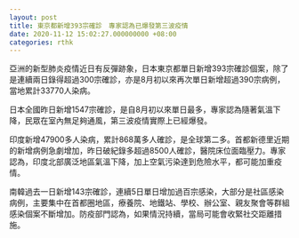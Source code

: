 ```yaml
---
layout: post
title: 東京都新增393宗確診　專家認為已爆發第三波疫情
date: 2020-11-12 15:02:27.000000000 +08:00
categories: rthk
---
```


亞洲的新型肺炎疫情近日有反彈跡象，日本東京都單日新增393宗確診個案，除了是連續兩日錄得超過300宗確診，亦是8月初以來再次單日新增超過390宗病例，當地累計33770人染病。

日本全國昨日新增1547宗確診，是自8月初以來單日最多，專家認為隨著氣溫下降，民眾在室內無足夠通風，第三波疫情實際上已經爆發。

印度新增47900多人染病，累計868萬多人確診，是全球第二多。首都新德里近期的新增病例急劇增加，昨日破紀錄多超過8500人確診，醫院床位面臨壓力。專家認為，印度北部廣泛地區氣溫下降，加上空氣污染達到危險水平，都可能加重疫情。

南韓過去一日新增143宗確診，連續5日單日增加過百宗感染，大部分是社區感染病例，主要集中在首都圈地區，療養院、地鐵站、學校、辦公室、親友聚會等群組感染個案不斷增加。防疫部門認為，如果情況持續，當局可能會收緊社交距離措施。
